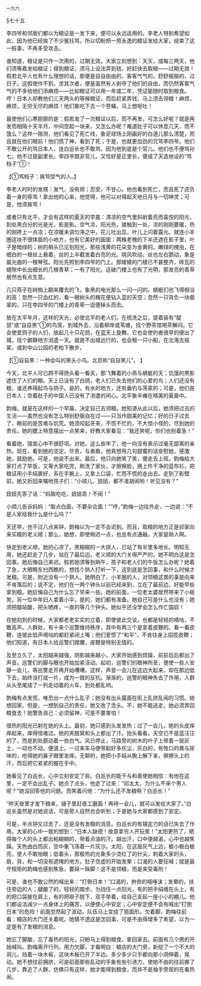     一九六 

   §七十五

   李四爷和邻居们都以为粮证是一发下来，便可以永远适用的。李老人特别希望如此，因为他已经挨了不少冤枉骂，所以切盼把一劳永逸的粮证发给大家，结束了这一桩事，不再多受攻击。

   谁知道，粮证是只作一次用的，过期无效。大家立刻想到：天天，或每三两天，他们须等着发给粮证；得到粮证，须马上设法弄到钱，好赶快去取粮——过期无效！假若北平人也有什么理想的话，那便是自自由由的，客客气气的，舒舒服服的，过日子。这假使作不到，求其次者，便是虽然有人剥夺了他们的自由，而仍然客客气气的不多给他们添麻烦——比如粮证可以用一年或二年，凭证能随时取到粮食。哼！日本人却教他们三天两头的等候粮证，而后赶紧弄钱，马上须去领粮！麻烦，麻烦，无穷无尽的麻烦！他们象吃下去一个苍蝇，马上想呕吐！

   最使他们心寒胆颤的是：假若发了一次粮证以后，而不再发，可怎么好呢？就是再发而相隔十天半月，中间空起一块来，又怎么办呢？难道肚子可以休息几天，而不饿么？这样一揣测，他们看见了死亡线，象足球场上刚画好的白道儿那么清楚，而且就在他们眼前！他们慌了神，看到了死；于是，也就更加劲的咒骂李四爷。他们不敢公开的骂日本人，连白巡长也不敢骂，因为他到底是个官儿。他们也不便骂孙七，他不过是副里长。李四爷既非官儿，又恰好是正里长，便成了天造地设的“骂档子”①！

   【①骂档子：挨骂受气的人。】

   李老人时时的发楞：发气，没有用；忍受，不甘心。他也看到死亡，而且死了还负着一身的辱骂！拿出他的心来，他觉得，他可以对得起天地日月与一切神灵；可是，他须挨骂！

   或者只有北平，才会有这样的夏天的早晨：清凉的空气里斜射着亮而喜悦的阳光，到处黑白分的光是光，影是影。空气凉，阳光热，接触到一处，凉的刚刚要暖，热的刚搀上一点凉；在凉暖未调匀净之中，花儿吐出蕊，叶儿上闪着露光。就连小羊圈这块不很体面的小地方，也有它美好的画面：两株老槐的下半还遮在影子里，叶子是暗绿的；树的梢头已见到阳光，那些浅黄的花朵变为金黄的。嫩绿的槐虫，在细白的一根丝上悬着，丝的上半截发着白亮的光。晓风吹动，丝也左右颤动，象是晨光曲的一根琴弦。阳光先照到李四爷的门上。那矮矮的门楼已不甚整齐，砖瓦的缝隙中长出细长的几根青草；一有了阳光，这破门楼上也有了光明，那发亮的青草居然也有点生意。

   几只燕子在树梢上翻来覆去的飞，象黑的电光那么一闪一闪的。蜻蜓们也飞得相当的高：忽然一只血红的，看一眼树头的槐花便钻入蓝的天空；忽然一只背负一块翡翠的，只在李四爷的门楼上的青草一逗便掉头而去。

   放在太平年月，这样的天光，必使北平的老人们，在梳洗之后，提着装有“靛颔”或“自自黑”①的鸟笼，到城外去，沿着柳岸或苇塘，找个野茶馆喝茶解闷。它会使爱鸽子的人们，放起几十只花鸽，在蓝天上旋舞。它也会使钓者很早的便出了城，找个僻静地方消遣一天。就是不出城远行的，也会租一只小船，在北海去摇桨，或到中山公园的老柏下散步。

   【①自自黑：一种会叫的黑头小鸟。北京称“自自黑儿”。 】

   今天，北平人可已顾不得扬头看一看天，那飞舞着的小燕与蜻蜓的天；饥饿的黑影遮住了人们的眼。天上已没有了白鸽，老人们已失去他们的心爱的鸟；人们还没有粮，谁还养得起鸟与鸽子。是的，有水的地方，还有垂钓与荡桨的；可是，他们是日本人；空着肚子的中国人已没有了消遣的闲心。北平象半瘫在晴美的夏晨中。

   韵梅，就是在这样的一个早晨，决定自己去领粮。她知道从此以后，她须把过去的生活——虽然也没有怎么特别舒服自在过——只当作甜美的记忆；好的日子过去了，眼前的是苦难与饥荒。她须咬起牙来，不慌不忙的，不大惊小怪的，尽到她的责任。她的腮上特意摆出一点笑来，好教大家看见：“我还笑呢，你们也别着急！”

   看着她，瑞宣心中不很舒坦。对她，这么些年了，他一向没有表示过毫无距离的亲热。现在，看到她的坚定，尽责，与勇敢，他真想用几句甜蜜的话安慰她，感激她，鼓励她。可是，他说不出来。最后，他只向她笑了笑，便走去上班。韵梅给大家打点了早饭，又等大家吃完，刷洗了家伙，才擦擦脸，换上件干净的蓝布衫，把粮证用小手绢裹好，系在手腕上，又拿上口袋，忙而不慌的走出去。走到了影壁前，她又折回来嘱咐孩子们：“小顺儿，妞妞，都不准胡闹哟！听见没有？”

   妞妞先答了话：“妈取吃吃，妞妞乖！不闹！”

   小顺儿告诉妈妈：“取点白面，不要杂合面！”“哼，”韵梅一边往外走，一边说：“不是人家给我什么是什么吗？”

   天还早，也不过八点来钟，韵梅以为一定不会迟到。而且，取粮的地方正是祁家向来买粮的老义顺；那么，她想，即使稍迟一点，也总有点通融，大家是熟人啊。

   快走到老义顺，她的心凉了。黑糊糊的一大排人，已站了有半里多地长。明知无用，她还赶走了几步，站在了最后边。老义顺的大门关得严严的。她不明白这是怎回事。她后悔自己来迟。假若她须等到晌午，孩子和老人们的午饭怎么办呢？她着了急，大眼睛东扫西瞧的，想找个熟人打听一下，这到底是怎回事，和什么时候才发粮。可是，附近没有一个熟人。她明白了，小羊圈的人，对领粮这类的事是向来不肯落后的；说不定，他们在一两个钟头以前已经来到，立在了最前边，好能早些拿到粮。她后悔自己为什么忘了早来一些。她的前面，一位老太婆居然带来了小板凳，另一位中年妇人拿着小伞。是的，她们都有准备。她自己可是什么也没有；她须把腿站酸，把头晒疼，一直的等几个钟头。她似乎还没学会怎么作亡国奴！

   在她初到的时候，大家都老老实实的立着，即使彼此交谈，也都是轻轻的嘀咕，不敢高声。人群处，有十来个巡警维持秩序，其中有两三个是拿着皮鞭的。看一看皮鞭，连彼此低声嘀咕的都赶紧闭上嘴；他们爱惯了“和平”，不肯往身上招揽皮鞭；他们知道，有日本人给巡警们撑腰，皮鞭是特别无情的。

   及至立久了，太阳越来越强，阴影越来越小，大家开始感到烦躁，前前后后都出了声音。巡警们的脚与眼也开始加紧活动。起初，巡警们的眼神所至，便使一些人安静一会儿，等巡警走开再开始嘈嘈。这样，声音一会儿在这边大起来，却在那边低下去，始终没打成一片，成为一致的反抗。渐渐的，巡警的眼神失去了作用，人群从头至尾成了一列走动着的火车，到处都乱响。

   韵梅有点发慌，唯恐出一点什么乱子；她没有出头露面在街上乱挤乱闹的习惯。她想回家。但是，一想到自己的责任，她又改了念头。不，她不能逃走，她必须弄回粮食去！她警告自己：必须留神，可是不要害怕！

   很热的阳光已射在她的头上。最初，她只感到头发发热；过了一会儿，她的头皮痒痒起来，痒得怪难过。她的夹肢窝和头上都出了汗。抬头看看，天空已不是蓝汪汪的了，而是到处颤动着一些白气。风已停止，马路旁的树木的叶子上带着一层灰土，一动也不动。便道上，一过来车马便带起好多灰尘，灰白的，有牲口的粪与尿味的，呛得她的鼻子眼里发痒。无聊的，她把小手绢从腕上解下来，擦擦头上的汗，而后把它紧紧的握在手中。

   她看见了白巡长，心中立刻安定了些。白巡长的能干与和善使她相信：有他在这里，一定不会出乱子。她点了点头，他走了过来：“祁太太，为什么不来个男人呢？”她没回答他的问题。而笑着问他：“为什么还不发粮啊？白巡长！”

   “昨天夜里才发下粮来，铺子里赶夜工磨面！再待一会儿，就可以发给大家了。”白巡长虽然是对她说话，可是旁人自然也会听到；于是她与大家都感到了安定。

   可是，半点钟又过去了，还是没有发粮的消息。白巡长的有镇定力的话已失去了作用。大家的心中一致的想到：“日本人缺德！故意拿穷人开玩笑！”太阳更热了，晒得每个人的头上都出粘糊糊的，带着点油的汗。越出汗，口中便越渴，心中也越焦躁。天色由白而灰，空中象飞荡着一片灰沙。太阳，在这层灰气上边，极小极白极亮，使人不敢抬眼；低着头，那极热的光象多少烫红了的针尖，刺着大家的头，肩，背，和一切没有遮掩的地方。肚子空虚的开始发晕；口渴的人要狂喊；就是最守规矩的韵梅也感到焦急，要跺一跺脚！这不是领粮，而是来受毒刑！

   可是，谁也不敢公然的喊出来：“打倒日本！”口渴的，拚命的咽唾沫；发晕的，扶住旁边的人；腿酸了的，轻轻的踏步。为挡住一点阳光，有的把手绢缠在头上，有的把口袋披在肩上，有的把褂子脱下，双手举着，给自己支起一座小小的棚儿。他们都设法减少一点身体上的痛苦，以便使心中安定；心中安定便不会有喊出“打倒日本”的危险！前面忽然起了波动，队伍马上变成了扇面形。欠着脚，韵梅往前看：粮店的大门还关着呢。她猜不透这是怎回事，可是不由得增多了希望，以为一定是有了发粮的消息。

   她忘了脚酸，忘了毒热的阳光，只盼马上得到粮食，拿回家去。前面有几个男的开始喊叫。韵梅离开行列，用力欠脚，才看明白：粮店的大门旁，新挖了一个不大的洞儿，挡着一块木板，这块木板已开了半边。多少多少只手都向那小洞伸着，晃动。她不想往前拥挤，可是前面那些乱动的手象有些引诱力，使她不由的往前挪了几步，靠近了人群，仿佛只有这样，她才能得到粮食，而并不是袖手旁观的在看热闹。

